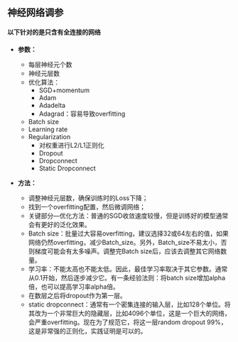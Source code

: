 
## 神经网络调参
#### 以下针对的是只含有全连接的网络
+ **参数：**
	+ 每层神经元个数
	+ 神经元层数
	+ 优化算法：
		+ SGD+momentum
		+ Adam
		+ Adadelta
		+ Adagrad：容易导致overfitting
	+ Batch size
	+ Learning rate
	+ Regularization
		+ 对权重进行L2/L1正则化
		+ Dropout
		+ Dropconnect
		+ Static Dropconnect

+ **方法：**
	+ 调整神经元层数，确保训练时的Loss下降；
	+ 找到一个overfitting配置，然后微调网络；
	+ 关键部分—优化方法：普通的SGD收敛速度较慢，但是训练好的模型通常会有更好的泛化效果。
	+ Batch size：批量过大容易overfitting，建议选择32或64左右的值，如果网络仍然overfitting，减少Batch_size。另外，Batch_size不易太小，否则梯度可能会有太多噪声。调整完Batch size后，应该去调整其它网络数量。
	+ 学习率：不能太高也不能太低。因此，最佳学习率取决于其它参数。通常从0.1开始，然后逐步减少它。有一条经验法则：将batch size增加alpha倍，也可以提高学习率alpha倍。
	+ 在数层之后将dropout作为第一层。
	+ static dropconnect：通常有一个密集连接的输入层，比如128个单位。将其改为一个非常巨大的隐藏层，比如4096个单位，这是一个巨大的网络，会严重overfitting。现在为了规范它，将这一层random dropout 99%，这是非常强的正则化，实践证明是可以的。













